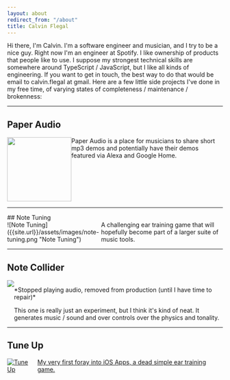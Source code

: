```yaml
---
layout: about
redirect_from: "/about"
title: Calvin Flegal
---
```


Hi there, I'm Calvin. I'm a software engineer and musician, and I try to be a nice guy. Right now I'm an engineer at Spotify.
I like ownership of products that people like to use. I suppose my strongest technical skills are somewhere around TypeScript / JavaScript,
but I like all kinds of engineering. If you want to get in touch, the best way
to do that would be email to calvin.flegal at gmail. Here are a few little side projects I've done in my free time, of varying states of completeness / maintenance / brokenness:

<hr />

## Paper Audio

<a href="https://paperaudio.com" class="app-link" style="display: flex;
text-decoration: none" >
<img src="{{site.url}}/assets/images/paper-logo-center.svg" height="150px"
width="150px" />
<span class="app-description">Paper Audio is a place for musicians to share
short mp3 demos and potentially have their demos featured via Alexa and Google
Home.</span>
</a>

<hr />
## Note Tuning

<a href="https://www.notetuning.com" class="app-link" style="display: flex; text-decoration: none" >
![Note Tuning]({{site.url}}/assets/images/note-tuning.png "Note Tuning")
<span class="app-description">A challenging ear training game that will
hopefully become part of a larger suite of music tools.</span>
</a>
<hr />

## Note Collider

<div style="display: flex" class="app-link">
<img src="{{site.url}}/assets/images/note-collider.jpg" />
<span class="app-description"> <p>*Stopped playing audio, removed from production (until I have time to repair)* </p>This one is really just an experiment, but I think
it's kind of neat. It generates music / sound and over controls over the physics
and tonality.</span>
</div>
<hr />

## Tune Up

<a
href="https://itunes.apple.com/us/app/tuneup-lite-intonation-ear-training-game/id884607905?ls=1&mt=8" class="app-link" style="display: flex;" >
![Tune Up]({{site.url}}/assets/images/tune-up.jpg "Note Tuning")
<span class="app-description">My very first foray into iOS Apps, a dead simple
ear training game.</span>
</a>
